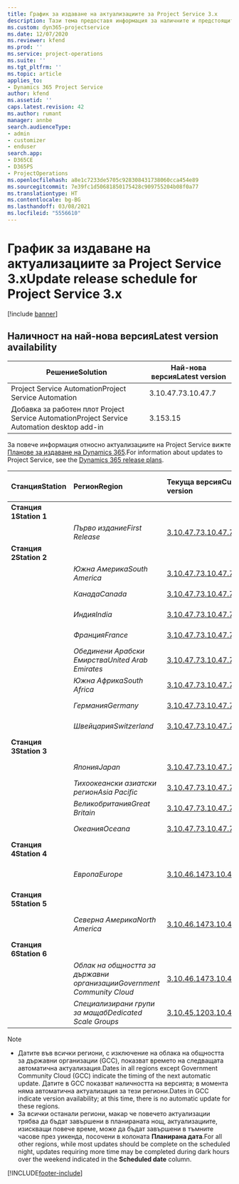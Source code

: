 ```yaml
---
title: График за издаване на актуализациите за Project Service 3.x
description: Тази тема предоставя информация за наличните и предстоящите издания на Dynamics 365 Project Service Automation.
ms.custom: dyn365-projectservice
ms.date: 12/07/2020
ms.reviewer: kfend
ms.prod: ''
ms.service: project-operations
ms.suite: ''
ms.tgt_pltfrm: ''
ms.topic: article
applies_to:
- Dynamics 365 Project Service
author: kfend
ms.assetid: ''
caps.latest.revision: 42
ms.author: rumant
manager: annbe
search.audienceType:
- admin
- customizer
- enduser
search.app:
- D365CE
- D365PS
- ProjectOperations
ms.openlocfilehash: a8e1c7233de5705c928308431738060cca454e89
ms.sourcegitcommit: 7e39fc1d50681850175428c909755204b08f0a77
ms.translationtype: HT
ms.contentlocale: bg-BG
ms.lasthandoff: 03/08/2021
ms.locfileid: "5556610"
---
```

# <a name="update-release-schedule-for-project-service-3x"></a><span data-ttu-id="7a719-103">График за издаване на актуализациите за Project Service 3.x</span><span class="sxs-lookup"><span data-stu-id="7a719-103">Update release schedule for Project Service 3.x</span></span>

[!include [banner](../includes/psa-now-project-operations.md)]

## <a name="latest-version-availability"></a><span data-ttu-id="7a719-104">Наличност на най-нова версия</span><span class="sxs-lookup"><span data-stu-id="7a719-104">Latest version availability</span></span>

| <span data-ttu-id="7a719-105">Решение</span><span class="sxs-lookup"><span data-stu-id="7a719-105">Solution</span></span>  | <span data-ttu-id="7a719-106">Най-нова версия</span><span class="sxs-lookup"><span data-stu-id="7a719-106">Latest version</span></span> |
|-------|----|
| <span data-ttu-id="7a719-107">Project Service Automation</span><span class="sxs-lookup"><span data-stu-id="7a719-107">Project Service Automation</span></span>    | <span data-ttu-id="7a719-108">3.10.47.7</span><span class="sxs-lookup"><span data-stu-id="7a719-108">3.10.47.7</span></span> |
| <span data-ttu-id="7a719-109">Добавка за работен плот Project Service Automation</span><span class="sxs-lookup"><span data-stu-id="7a719-109">Project Service Automation desktop add-in</span></span>                | <span data-ttu-id="7a719-110">3.15</span><span class="sxs-lookup"><span data-stu-id="7a719-110">3.15</span></span>          |

<span data-ttu-id="7a719-111">За повече информация относно актуализациите на Project Service вижте [Планове за издаване на Dynamics 365](https://docs.microsoft.com/dynamics365/release-plans/).</span><span class="sxs-lookup"><span data-stu-id="7a719-111">For information about updates to Project Service, see the [Dynamics 365 release plans](https://docs.microsoft.com/dynamics365/release-plans/).</span></span> 

| <span data-ttu-id="7a719-112">Станция</span><span class="sxs-lookup"><span data-stu-id="7a719-112">Station</span></span>  | <span data-ttu-id="7a719-113">Регион</span><span class="sxs-lookup"><span data-stu-id="7a719-113">Region</span></span> | <span data-ttu-id="7a719-114">Текуща версия</span><span class="sxs-lookup"><span data-stu-id="7a719-114">Current version</span></span> | <span data-ttu-id="7a719-115">Следваща версия</span><span class="sxs-lookup"><span data-stu-id="7a719-115">Next version</span></span> |  <span data-ttu-id="7a719-116">Планирана дата</span><span class="sxs-lookup"><span data-stu-id="7a719-116">Scheduled date</span></span>
| :---   | :---   | :---   | :---   |:---   |         
|<span data-ttu-id="7a719-117"><strong>Станция 1</strong></span><span class="sxs-lookup"><span data-stu-id="7a719-117"><strong>Station 1</strong></span></span> | |  |  | |
| | <span data-ttu-id="7a719-118"><i>Първо издание</i></span><span class="sxs-lookup"><span data-stu-id="7a719-118"><i>First Release</i></span></span> | [<span data-ttu-id="7a719-119">3.10.47.7</span><span class="sxs-lookup"><span data-stu-id="7a719-119">3.10.47.7</span></span>](whats-new-ur-29.md) | <span data-ttu-id="7a719-120">TBD</span><span class="sxs-lookup"><span data-stu-id="7a719-120">TBD</span></span> | <span data-ttu-id="7a719-121">2 април 2021 г.</span><span class="sxs-lookup"><span data-stu-id="7a719-121">April 2, 2021</span></span>
|<span data-ttu-id="7a719-122"><strong>Станция 2</strong></span><span class="sxs-lookup"><span data-stu-id="7a719-122"><strong>Station 2</strong></span></span> | |  |  | |
| | <span data-ttu-id="7a719-123"><i>Южна Америка</i></span><span class="sxs-lookup"><span data-stu-id="7a719-123"><i>South America</i></span></span> | [<span data-ttu-id="7a719-124">3.10.47.7</span><span class="sxs-lookup"><span data-stu-id="7a719-124">3.10.47.7</span></span>](whats-new-ur-29.md) | <span data-ttu-id="7a719-125">TBD</span><span class="sxs-lookup"><span data-stu-id="7a719-125">TBD</span></span> | <span data-ttu-id="7a719-126">2 април 2021 г.</span><span class="sxs-lookup"><span data-stu-id="7a719-126">April 2, 2021</span></span>
| | <span data-ttu-id="7a719-127"><i>Канада</i></span><span class="sxs-lookup"><span data-stu-id="7a719-127"><i>Canada</i></span></span> | [<span data-ttu-id="7a719-128">3.10.47.7</span><span class="sxs-lookup"><span data-stu-id="7a719-128">3.10.47.7</span></span>](whats-new-ur-29.md) | <span data-ttu-id="7a719-129">TBD</span><span class="sxs-lookup"><span data-stu-id="7a719-129">TBD</span></span> | <span data-ttu-id="7a719-130">2 април 2021 г.</span><span class="sxs-lookup"><span data-stu-id="7a719-130">April 2, 2021</span></span>
| | <span data-ttu-id="7a719-131"><i>Индия</i></span><span class="sxs-lookup"><span data-stu-id="7a719-131"><i>India</i></span></span> | [<span data-ttu-id="7a719-132">3.10.47.7</span><span class="sxs-lookup"><span data-stu-id="7a719-132">3.10.47.7</span></span>](whats-new-ur-29.md) | <span data-ttu-id="7a719-133">TBD</span><span class="sxs-lookup"><span data-stu-id="7a719-133">TBD</span></span> | <span data-ttu-id="7a719-134">2 април 2021 г.</span><span class="sxs-lookup"><span data-stu-id="7a719-134">April 2, 2021</span></span>
| | <span data-ttu-id="7a719-135"><i>Франция</i></span><span class="sxs-lookup"><span data-stu-id="7a719-135"><i>France</i></span></span> | [<span data-ttu-id="7a719-136">3.10.47.7</span><span class="sxs-lookup"><span data-stu-id="7a719-136">3.10.47.7</span></span>](whats-new-ur-29.md) | <span data-ttu-id="7a719-137">TBD</span><span class="sxs-lookup"><span data-stu-id="7a719-137">TBD</span></span> | <span data-ttu-id="7a719-138">2 април 2021 г.</span><span class="sxs-lookup"><span data-stu-id="7a719-138">April 2, 2021</span></span>
| | <span data-ttu-id="7a719-139"><i>Обединени Арабски Емирства</i></span><span class="sxs-lookup"><span data-stu-id="7a719-139"><i>United Arab Emirates</i></span></span> | [<span data-ttu-id="7a719-140">3.10.47.7</span><span class="sxs-lookup"><span data-stu-id="7a719-140">3.10.47.7</span></span>](whats-new-ur-29.md) | <span data-ttu-id="7a719-141">TBD</span><span class="sxs-lookup"><span data-stu-id="7a719-141">TBD</span></span> | <span data-ttu-id="7a719-142">2 април 2021 г.</span><span class="sxs-lookup"><span data-stu-id="7a719-142">April 2, 2021</span></span>
| | <span data-ttu-id="7a719-143"><i>Южна Африка</i></span><span class="sxs-lookup"><span data-stu-id="7a719-143"><i>South Africa</i></span></span> | [<span data-ttu-id="7a719-144">3.10.47.7</span><span class="sxs-lookup"><span data-stu-id="7a719-144">3.10.47.7</span></span>](whats-new-ur-29.md) | <span data-ttu-id="7a719-145">TBD</span><span class="sxs-lookup"><span data-stu-id="7a719-145">TBD</span></span> | <span data-ttu-id="7a719-146">2 април 2021 г.</span><span class="sxs-lookup"><span data-stu-id="7a719-146">April 2, 2021</span></span>
| | <span data-ttu-id="7a719-147"><i>Германия</i></span><span class="sxs-lookup"><span data-stu-id="7a719-147"><i>Germany</i></span></span> | [<span data-ttu-id="7a719-148">3.10.47.7</span><span class="sxs-lookup"><span data-stu-id="7a719-148">3.10.47.7</span></span>](whats-new-ur-29.md) | <span data-ttu-id="7a719-149">TBD</span><span class="sxs-lookup"><span data-stu-id="7a719-149">TBD</span></span> | <span data-ttu-id="7a719-150">2 април 2021 г.</span><span class="sxs-lookup"><span data-stu-id="7a719-150">April 2, 2021</span></span>
| | <span data-ttu-id="7a719-151"><i>Швейцария</i></span><span class="sxs-lookup"><span data-stu-id="7a719-151"><i>Switzerland</i></span></span> | [<span data-ttu-id="7a719-152">3.10.47.7</span><span class="sxs-lookup"><span data-stu-id="7a719-152">3.10.47.7</span></span>](whats-new-ur-29.md) | <span data-ttu-id="7a719-153">TBD</span><span class="sxs-lookup"><span data-stu-id="7a719-153">TBD</span></span> | <span data-ttu-id="7a719-154">2 април 2021 г.</span><span class="sxs-lookup"><span data-stu-id="7a719-154">April 2, 2021</span></span>
|<span data-ttu-id="7a719-155"><strong>Станция 3</strong></span><span class="sxs-lookup"><span data-stu-id="7a719-155"><strong>Station 3</strong></span></span> | |  |  | |
| | <span data-ttu-id="7a719-156"><i>Япония</i></span><span class="sxs-lookup"><span data-stu-id="7a719-156"><i>Japan</i></span></span> | [<span data-ttu-id="7a719-157">3.10.47.7</span><span class="sxs-lookup"><span data-stu-id="7a719-157">3.10.47.7</span></span>](whats-new-ur-29.md) | <span data-ttu-id="7a719-158">TBD</span><span class="sxs-lookup"><span data-stu-id="7a719-158">TBD</span></span> | <span data-ttu-id="7a719-159">9 април 2021 г.</span><span class="sxs-lookup"><span data-stu-id="7a719-159">April 9, 2021</span></span>
| | <span data-ttu-id="7a719-160"><i>Тихоокеански азиатски регион</i></span><span class="sxs-lookup"><span data-stu-id="7a719-160"><i>Asia Pacific</i></span></span> | [<span data-ttu-id="7a719-161">3.10.47.7</span><span class="sxs-lookup"><span data-stu-id="7a719-161">3.10.47.7</span></span>](whats-new-ur-29.md) | <span data-ttu-id="7a719-162">TBD</span><span class="sxs-lookup"><span data-stu-id="7a719-162">TBD</span></span> | <span data-ttu-id="7a719-163">9 април 2021 г.</span><span class="sxs-lookup"><span data-stu-id="7a719-163">April 9, 2021</span></span>
| | <span data-ttu-id="7a719-164"><i>Великобритания</i></span><span class="sxs-lookup"><span data-stu-id="7a719-164"><i>Great Britain</i></span></span> | [<span data-ttu-id="7a719-165">3.10.47.7</span><span class="sxs-lookup"><span data-stu-id="7a719-165">3.10.47.7</span></span>](whats-new-ur-29.md) | <span data-ttu-id="7a719-166">TBD</span><span class="sxs-lookup"><span data-stu-id="7a719-166">TBD</span></span> | <span data-ttu-id="7a719-167">9 април 2021 г.</span><span class="sxs-lookup"><span data-stu-id="7a719-167">April 9, 2021</span></span>
| | <span data-ttu-id="7a719-168"><i>Океания</i></span><span class="sxs-lookup"><span data-stu-id="7a719-168"><i>Oceana</i></span></span> | [<span data-ttu-id="7a719-169">3.10.47.7</span><span class="sxs-lookup"><span data-stu-id="7a719-169">3.10.47.7</span></span>](whats-new-ur-29.md) | <span data-ttu-id="7a719-170">TBD</span><span class="sxs-lookup"><span data-stu-id="7a719-170">TBD</span></span> | <span data-ttu-id="7a719-171">9 април 2021 г.</span><span class="sxs-lookup"><span data-stu-id="7a719-171">April 9, 2021</span></span>
|<span data-ttu-id="7a719-172"><strong>Станция 4</strong></span><span class="sxs-lookup"><span data-stu-id="7a719-172"><strong>Station 4</strong></span></span> | |  |  | |
| | <span data-ttu-id="7a719-173"><i>Европа</i></span><span class="sxs-lookup"><span data-stu-id="7a719-173"><i>Europe</i></span></span> | [<span data-ttu-id="7a719-174">3.10.46.147</span><span class="sxs-lookup"><span data-stu-id="7a719-174">3.10.46.147</span></span>](whats-new-ur-28-6.md) | [<span data-ttu-id="7a719-175">3.10.47.7</span><span class="sxs-lookup"><span data-stu-id="7a719-175">3.10.47.7</span></span>](whats-new-ur-29.md) | <span data-ttu-id="7a719-176">12 март 2021 г.</span><span class="sxs-lookup"><span data-stu-id="7a719-176">March 12, 2021</span></span>
|<span data-ttu-id="7a719-177"><strong>Станция 5</strong></span><span class="sxs-lookup"><span data-stu-id="7a719-177"><strong>Station 5</strong></span></span> | |  |  | |
| | <span data-ttu-id="7a719-178"><i>Северна Америка</i></span><span class="sxs-lookup"><span data-stu-id="7a719-178"><i>North America</i></span></span> | [<span data-ttu-id="7a719-179">3.10.46.147</span><span class="sxs-lookup"><span data-stu-id="7a719-179">3.10.46.147</span></span>](whats-new-ur-28-6.md) | [<span data-ttu-id="7a719-180">3.10.47.7</span><span class="sxs-lookup"><span data-stu-id="7a719-180">3.10.47.7</span></span>](whats-new-ur-29.md) | <span data-ttu-id="7a719-181">19 март 2021 г.</span><span class="sxs-lookup"><span data-stu-id="7a719-181">March 19, 2021</span></span>
|<span data-ttu-id="7a719-182"><strong>Станция 6</strong></span><span class="sxs-lookup"><span data-stu-id="7a719-182"><strong>Station 6</strong></span></span> | |  |  | |
| | <span data-ttu-id="7a719-183"><i>Облак на общността за държавни организации</i></span><span class="sxs-lookup"><span data-stu-id="7a719-183"><i>Government Community Cloud</i></span></span> | [<span data-ttu-id="7a719-184">3.10.46.147</span><span class="sxs-lookup"><span data-stu-id="7a719-184">3.10.46.147</span></span>](whats-new-ur-28-6.md) | [<span data-ttu-id="7a719-185">3.10.47.7</span><span class="sxs-lookup"><span data-stu-id="7a719-185">3.10.47.7</span></span>](whats-new-ur-29.md) | <span data-ttu-id="7a719-186">19 март 2021 г.</span><span class="sxs-lookup"><span data-stu-id="7a719-186">March 19, 2021</span></span>
| | <span data-ttu-id="7a719-187"><i>Специализирани групи за мащаб</i></span><span class="sxs-lookup"><span data-stu-id="7a719-187"><i>Dedicated Scale Groups</i></span></span> | [<span data-ttu-id="7a719-188">3.10.45.120</span><span class="sxs-lookup"><span data-stu-id="7a719-188">3.10.45.120</span></span>](whats-new-ur-27-6.md) | [<span data-ttu-id="7a719-189">3.10.46.147</span><span class="sxs-lookup"><span data-stu-id="7a719-189">3.10.46.147</span></span>](whats-new-ur-28-6.md) | <span data-ttu-id="7a719-190">05 март 2021 г.</span><span class="sxs-lookup"><span data-stu-id="7a719-190">March 05, 2021</span></span>

>[!Note]
> - <span data-ttu-id="7a719-191">Датите във всички региони, с изключение на облака на общността за държавни организации (GCC), показват времето на следващата автоматична актуализация.</span><span class="sxs-lookup"><span data-stu-id="7a719-191">Dates in all regions except Government Community Cloud (GCC) indicate the timing of the next automatic update.</span></span> <span data-ttu-id="7a719-192">Датите в GCC показват наличността на версията; в момента няма автоматична актуализация за тези региони.</span><span class="sxs-lookup"><span data-stu-id="7a719-192">Dates in GCC indicate version availability; at this time, there is no automatic update for these regions.</span></span>
> - <span data-ttu-id="7a719-193">За всички останали региони, макар че повечето актуализации трябва да бъдат завършени в планираната нощ, актуализациите, изискващи повече време, може да бъдат завършени в тъмните часове през уикенда, посочени в колоната **Планирана дата**.</span><span class="sxs-lookup"><span data-stu-id="7a719-193">For all other regions, while most updates should be complete on the scheduled night, updates requiring more time may be completed during dark hours over the weekend indicated in the **Scheduled date** column.</span></span>


[!INCLUDE[footer-include](../includes/footer-banner.md)]
